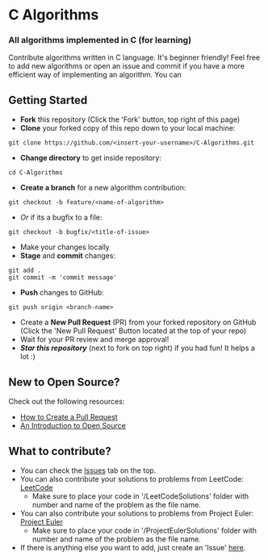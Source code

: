 # C Algorithms
### All algorithms implemented in C (for learning)
Contribute algorithms written in C language. It's beginner friendly! Feel free to add new algorithms or open an issue and commit if you have a more efficient way of implementing an algorithm. You can 

## Getting Started
- **Fork** this repository (Click the 'Fork' button, top right of this page)
- **Clone** your forked copy of this repo down to your local machine:
```
git clone https://github.com/<insert-your-username>/C-Algorithms.git
```
- **Change directory** to get inside repository:
```
cd C-Algorithms
```
- **Create a branch** for a new algorithm contribution:
```
git checkout -b feature/<name-of-algorithm>
```
- *Or* if its a bugfix to a file:
```
git checkout -b bugfix/<title-of-issue>
```
- Make your changes locally
- **Stage** and **commit** changes:
```
git add .
git commit -m 'commit message'
```
- **Push** changes to GitHub:
```
git push origin <branch-name>
```
- Create a **New Pull Request** (PR) from your forked repository on GitHub (Click the 'New Pull Request' Button located at the top of your repo)
- Wait for your PR review and merge approval!
- ***Star this repository*** (next to fork on top right) if you had fun! It helps a lot :)
 
## New to Open Source?
Check out the following resources:
- [How to Create a Pull Request](https://www.digitalocean.com/community/tutorials/how-to-create-a-pull-request-on-github)
- [An Introduction to Open Source](https://www.digitalocean.com/community/tutorial_series/an-introduction-to-open-source)
 
## What to contribute?
- You can check the [Issues](https://github.com/PawanKolhe/C-Algorithms/issues) tab on the top.
- You can also contribute your solutions to problems from LeetCode: [LeetCode](https://leetcode.com/problemset/algorithms/)
  - Make sure to place your code in '/LeetCodeSolutions' folder with number and name of the problem as the file name. 
- You can also contribute your solutions to problems from Project Euler: [Project Euler](https://projecteuler.net/archives)
  - Make sure to place your code in '/ProjectEulerSolutions' folder with number and name of the problem as the file name.
- If there is anything else you want to add, just create an 'Issue' [here](https://github.com/PawanKolhe/C-Algorithms/issues).
